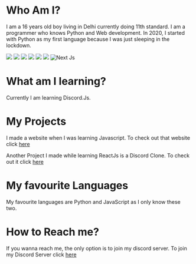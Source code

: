 

<!--
**PhantomKnight287/PhantomKnight287** is a ✨ _special_ ✨ repository because its `README.md` (this file) appears on your GitHub profile.

Here are some ideas to get you started:

- 🔭 I’m currently working on ...
- 🌱 I’m currently learning ...
- 👯 I’m looking to collaborate on ...
- 🤔 I’m looking for help with ...
- 💬 Ask me about ...
- 📫 How to reach me: ...
- 😄 Pronouns: ...
- ⚡ Fun fact: ...
-->
# Who Am I?
I am a 16 years old boy living in Delhi currently doing 11th standard. I am a programmer who knows Python and Web development.
In 2020, I started with Python as my first language because I was just sleeping in the lockdown.

<img src="https://img.shields.io/badge/HTML5-E34F26?style=for-the-badge&logo=html5&logoColor=white"></img>
<img src="https://img.shields.io/badge/CSS3-1572B6?style=for-the-badge&logo=css3&logoColor=white"></img>
<img src="https://img.shields.io/badge/JavaScript-F7DF1E?style=for-the-badge&logo=javascript&logoColor=black"></img>
<img src="https://img.shields.io/badge/Node.js-43853D?style=for-the-badge&logo=node.js&logoColor=white"></img>
<img src="https://img.shields.io/badge/React-20232A?style=for-the-badge&logo=react&logoColor=61DAFB"></img>
<img src="https://camo.githubusercontent.com/8a64e82b88b71294679fccf25fc132fe4f2aee0d2b44174559df4dc1f9bd507b/68747470733a2f2f696d672e736869656c64732e696f2f62616467652f707974686f6e2d2532333134333534432e7376673f7374796c653d666f722d7468652d6261646765266c6f676f3d707974686f6e266c6f676f436f6c6f723d7768697465"></img>
<img src="https://encrypted-tbn0.gstatic.com/images?q=tbn:ANd9GcQ0wicyWuZ_poBRXZd3KG0IbZ30A9lo2NVojw&usqp=CAU" alt="Next Js"></img>
# What am I learning?
Currently I am learning Discord.Js.

# My Projects
I made a website when I was learning Javascript. To check out that website click [here](https://tracker-website2.vercel.app)

Another Project I made while learning ReactJs is a Discord Clone. To check out it click [here](https://discord-clone-85f09.web.app)


# My favourite Languages
My favourite languages are Python and JavaScript as I only know these two.

# How to Reach me?
If you wanna reach me, the only option is to join my discord server.
To join my Discord Server click [here](https://discord.gg/7Rs9B6rkrA)


